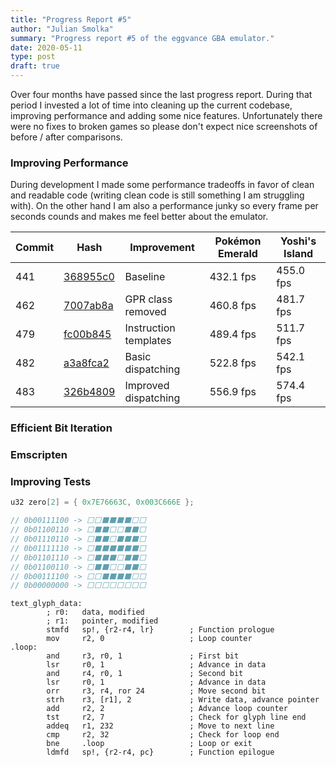 ```yaml
---
title: "Progress Report #5"
author: "Julian Smolka"
summary: "Progress report #5 of the eggvance GBA emulator."
date: 2020-05-11
type: post
draft: true
---
```

Over four months have passed since the last progress report. During that period I invested a lot of time into cleaning up the current codebase, improving performance and adding some nice features. Unfortunately there were no fixes to broken games so please don't expect nice screenshots of before / after comparisons.

### Improving Performance
During development I made some performance tradeoffs in favor of clean and readable code (writing clean code is still something I am struggling with). On the other hand I am also a performance junky so every frame per seconds counds and makes me feel better about the emulator.

| Commit | Hash                                                                                            | Improvement           | Pokémon Emerald | Yoshi's Island |
|--------|-------------------------------------------------------------------------------------------------|-----------------------|-----------------|----------------|
| 441    | [368955c0](https://github.com/jsmolka/eggvance/commit/368955c02f911243aaf2b2e8dfc9ce9d849b8f93) | Baseline              | 432.1 fps       | 455.0 fps      |
| 462    | [7007ab8a](https://github.com/jsmolka/eggvance/commit/7007ab8a2a9721cf47c437fb20d4f1e2e560fc43) | GPR class removed     | 460.8 fps       | 481.7 fps      |
| 479    | [fc00b845](https://github.com/jsmolka/eggvance/commit/fc00b845df0963aca0ddfcf4598a5672ac930d8f) | Instruction templates | 489.4 fps       | 511.7 fps      |
| 482    | [a3a8fca2](https://github.com/jsmolka/eggvance/commit/a3a8fca2c0ee01024668d77e817e05470b4eac94) | Basic dispatching     | 522.8 fps       | 542.1 fps      |
| 483    | [326b4809](https://github.com/jsmolka/eggvance/commit/326b4809b398f051807a93b2bc4e9879fef60567) | Improved dispatching  | 556.9 fps       | 574.4 fps      |

### Efficient Bit Iteration

### Emscripten

### Improving Tests

```cpp
u32 zero[2] = { 0x7E76663C, 0x003C666E };

// 0b00111100 -> ⬜⬜⬛⬛⬛⬛⬜⬜
// 0b01100110 -> ⬜⬛⬛⬜⬜⬛⬛⬜
// 0b01110110 -> ⬜⬛⬛⬜⬛⬛⬛⬜
// 0b01111110 -> ⬜⬛⬛⬛⬛⬛⬛⬜
// 0b01101110 -> ⬜⬛⬛⬛⬜⬛⬛⬜
// 0b01100110 -> ⬜⬛⬛⬜⬜⬛⬛⬜
// 0b00111100 -> ⬜⬜⬛⬛⬛⬛⬜⬜
// 0b00000000 -> ⬜⬜⬜⬜⬜⬜⬜⬜
```

```armasm
text_glyph_data:
        ; r0:   data, modified
        ; r1:   pointer, modified
        stmfd   sp!, {r2-r4, lr}        ; Function prologue
        mov     r2, 0                   ; Loop counter
.loop:
        and     r3, r0, 1               ; First bit
        lsr     r0, 1                   ; Advance in data
        and     r4, r0, 1               ; Second bit
        lsr     r0, 1                   ; Advance in data
        orr     r3, r4, ror 24          ; Move second bit
        strh    r3, [r1], 2             ; Write data, advance pointer
        add     r2, 2                   ; Advance loop counter
        tst     r2, 7                   ; Check for glyph line end
        addeq   r1, 232                 ; Move to next line
        cmp     r2, 32                  ; Check for loop end
        bne     .loop                   ; Loop or exit
        ldmfd   sp!, {r2-r4, pc}        ; Function epilogue
```
